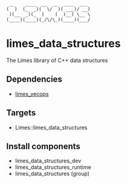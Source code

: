 <!-- markdownlint-disable -->
```
 __    ____  __  __  ____  ___
(  )  (_  _)(  \/  )( ___)/ __)
 )(__  _)(_  )    (  )__) \__ \
(____)(____)(_/\/\_)(____)(___/
```

# limes_data_structures

The Limes library of C++ data structures

## Dependencies

* [limes_vecops](../limes_vecops/README.md)

## Targets

* Limes::limes_data_structures

## Install components

* limes_data_structures_dev
* limes_data_structures_runtime
* limes_data_structures (group)

